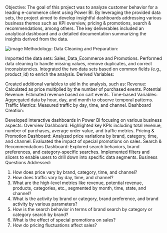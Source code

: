 Objective:
The goal of this project was to analyze customer behavior for a leading e-commerce client using Power BI. By leveraging the provided data sets, the project aimed to develop insightful dashboards addressing various business themes such as KPI overview, pricing & promotions, search & recommendations, among others. The key deliverables included an analytical dashboard and a detailed documentation summarizing the insights derived from the data.

![image](https://github.com/chaithra2905/Retail-Data-Analysis-Power-Bi/assets/60225390/9b579218-bd86-4cce-82b9-eaddad2dcb8a)
Methodology:
Data Cleaning and Preparation:

Imported the data sets: Sales_Data_Ecommerce and Promotions.
Performed data cleaning to handle missing values, remove duplicates, and correct inconsistencies.
Integrated the two data sets based on common fields (e.g., product_id) to enrich the analysis.
Derived Variables:

Created additional variables to aid in the analysis, such as:
Revenue: Calculated as price multiplied by the number of purchased events.
Potential Revenue: Estimated revenue based on cart events.
Time-based Variables: Aggregated data by hour, day, and month to observe temporal patterns.
Traffic Metrics: Measured traffic by day, time, and channel.
Dashboard Creation:

Developed interactive dashboards in Power BI focusing on various business aspects:
Overview Dashboard: Highlighted key KPIs including total revenue, number of purchases, average order value, and traffic metrics.
Pricing & Promotion Dashboard: Analyzed price variations by brand, category, time, and channel. Evaluated the impact of special promotions on sales.
Search & Recommendations Dashboard: Explored search behaviors, brand preferences, and category-specific searches.
Implemented filters and slicers to enable users to drill down into specific data segments.
Business Questions Addressed:

1. How does price vary by brand, category, time, and channel?
2. How does traffic vary by day, time, and channel?
3. What are the high-level metrics like revenue, potential revenue, products, categories, etc., segmented by month, time, state, and channel?
4. What is the activity by brand or category, brand preference, and brand activity by various parameters?
5. How is the search behavior in terms of brand search by category or category search by brand?
6. What is the effect of special promotions on sales?
7. How do pricing fluctuations affect sales?

  

